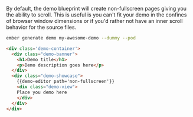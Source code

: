 By default, the demo blueprint will create non-fullscreen pages giving you the ability to scroll.  This is useful is you can't fit your demo in the confines of browser window dimensions or if you'd rather not have an inner scroll behavior for the source files.

```bash
ember generate demo my-awesome-demo --dummy --pod
```

```html
<div class='demo-container'>
  <div class="demo-banner">
    <h1>Demo title</h1>
    <p>Demo description goes here</p>
  </div>
  <div class="demo-showcase">
    {{demo-editor path='non-fullscreen'}}
    <div class="demo-view">
    Place you demo here
    </div>
  </div>
</div>
```
